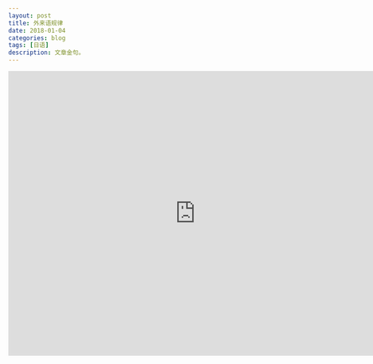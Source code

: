 ```yaml
---
layout: post
title: 外来语规律
date: 2018-01-04
categories: blog
tags: [日语]
description: 文章金句。
---
```



<center><p><iframe id="b" class="b video_pc" src="https://static.hdslb.com/miniloader.swf?cid=25208159&aid=15490288" frameborder="0" width="750" height="572" allowfullscreen="true"></iframe></p>
</center>

 
